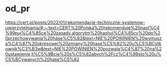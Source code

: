 # od_pr

https://cert.pl/posts/2022/01/rekomendacje-techniczne-systemow-uwierzytelniania/#:~:text=CERT%20Polska%20rekomenduje%20nast%C4%99puj%C4%85ce%20zasady,algorytm%20hashuj%C4%85cy%20do%20przechowywania%20hase%C5%82&text=NIE%20POWINIEN%20wymusza%C4%87%20okresowej%20zmiany%20hase%C5%82%20u%C5%BCytkownik%C3%B3w&text=NIE%20POWINIEN%20pozwala%C4%87%20na%20ustawienie,li%C5%9Bcie%20s%C5%82abych%2Fcz%C4%99sto%20u%C5%BCywanych%20hase%C5%82

